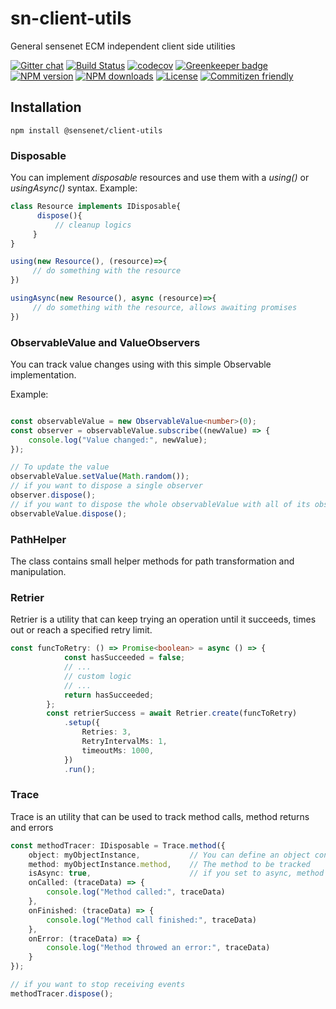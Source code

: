 # sn-client-utils

General sensenet ECM independent client side utilities

[![Gitter chat](https://img.shields.io/gitter/room/SenseNet/SN7ClientAPI.svg?style=flat)](https://gitter.im/SenseNet/SN7ClientAPI)
[![Build Status](https://travis-ci.org/SenseNet/sn-client-utils.svg?branch=master)](https://travis-ci.org/SenseNet/sn-client-utils)
[![codecov](https://codecov.io/gh/SenseNet/sn-client-utils/branch/master/graph/badge.svg)](https://codecov.io/gh/SenseNet/sn-client-utils)
[![Greenkeeper badge](https://badges.greenkeeper.io/SenseNet/sn-client-utils.svg)](https://greenkeeper.io/)
[![NPM version](https://img.shields.io/npm/v/@sensenet/client-utils.svg?style=flat)](https://www.npmjs.com/package/@sensenet/client-utils)
[![NPM downloads](https://img.shields.io/npm/dt/@sensenet/client-utils.svg?style=flat)](https://www.npmjs.com/package/@sensenet/client-utils)
[![License](https://img.shields.io/github/license/SenseNet/sn-client-js.svg?style=flat)](https://github.com/sn-client-utils/LICENSE.txt)
[![Commitizen friendly](https://img.shields.io/badge/commitizen-friendly-brightgreen.svg?style=flat)](http://commitizen.github.io/cz-cli/)

## Installation

```shell
npm install @sensenet/client-utils
```


### Disposable

You can implement *disposable* resources and use them with a *using()* or *usingAsync()* syntax.
Example:
```ts
class Resource implements IDisposable{
      dispose(){
          // cleanup logics
     }
}

using(new Resource(), (resource)=>{
     // do something with the resource
})

usingAsync(new Resource(), async (resource)=>{
     // do something with the resource, allows awaiting promises
})
```

### ObservableValue and ValueObservers

You can track value changes using with this simple Observable implementation.

Example:
```ts

const observableValue = new ObservableValue<number>(0);
const observer = observableValue.subscribe((newValue) => {
    console.log("Value changed:", newValue);
});

// To update the value
observableValue.setValue(Math.random());
// if you want to dispose a single observer
observer.dispose();
// if you want to dispose the whole observableValue with all of its observers:
observableValue.dispose();
```

### PathHelper

The class contains small helper methods for path transformation and manipulation.

### Retrier

Retrier is a utility that can keep trying an operation until it succeeds, times out or reach a specified retry limit.

```ts
const funcToRetry: () => Promise<boolean> = async () => {
            const hasSucceeded = false;
            // ...
            // custom logic
            // ...
            return hasSucceeded;
        };
        const retrierSuccess = await Retrier.create(funcToRetry)
            .setup({
                Retries: 3,
                RetryIntervalMs: 1,
                timeoutMs: 1000,
            })
            .run();
```

### Trace

Trace is an utility that can be used to track method calls, method returns and errors

```ts
const methodTracer: IDisposable = Trace.method({
    object: myObjectInstance,           // You can define an object constructor for static methods as well
    method: myObjectInstance.method,    // The method to be tracked
    isAsync: true,                      // if you set to async, method finished will be *await*-ed
    onCalled: (traceData) => {
        console.log("Method called:", traceData)
    },
    onFinished: (traceData) => {
        console.log("Method call finished:", traceData)
    },
    onError: (traceData) => {
        console.log("Method throwed an error:", traceData)
    }
});

// if you want to stop receiving events
methodTracer.dispose();
```
